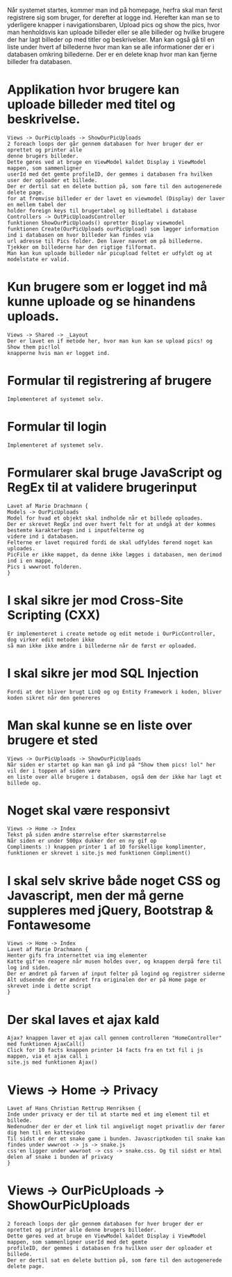 
Når systemet startes, kommer man ind på homepage, herfra skal man først registrere sig som bruger, 
for derefter at logge ind.
Herefter kan man se to yderligere knapper i navigationsbaren, Upload pics og show the pics, 
hvor man henholdsvis kan uploade billeder eller se alle billeder og hvilke brugere der har 
lagt billeder op med titler og beskrivelser. 
Man kan også gå til en liste under hvert af billederne hvor man kan se alle informationer 
der er i databasen omkring billederne. 
Der er en delete knap hvor man kan fjerne billeder fra databasen. 

# Applikation hvor brugere kan uploade billeder med titel og beskrivelse.
	Views -> OurPicUploads -> ShowOurPicUploads
	2 foreach loops der går gennem databasen for hver bruger der er oprettet og printer alle 
	denne brugers billeder.
	Dette gøres ved at bruge en ViewModel kaldet Display i ViewModel mappen, som sammenligner 
	userId med det gemte profileID, der gemmes i databasen fra hvilken user der oploader et billede. 
	Der er dertil sat en delete buttion på, som føre til den autogenerede delete page.
	for at fremvise billeder er der lavet en viewmodel (Display) der laver en mellem tabel der 
	holder foreign keys til brugertabel og billedtabel i database
	Controllers -> OutPicUploadsController
	funktionen ShowOurPicUploads() opretter Display viewmodel 
	funktionen Create(OurPicUploads ourPicUpload) som lægger information ind i databasen om hvor billeder kan findes via 
	url adresse til Pics folder. Den laver navnet om på billederne. Tjekker om billederne har den rigtige filformat.
	Man kan kun uploade billeder når picupload feltet er udfyldt og at modelstate er valid.


# Kun brugere som er logget ind må kunne uploade og se hinandens uploads.
	Views -> Shared -> _Layout
	Der er lavet en if metode her, hvor man kun kan se upload pics! og Show them pic!lol 
	knapperne hvis man er logget ind.

# Formular til registrering af brugere
	Implementeret af systemet selv.

# Formular til login
	Implementeret af systemet selv.

# Formularer skal bruge JavaScript og RegEx til at validere brugerinput
	Lavet af Marie Drachmann {
	Models -> OurPicUploads
	Model for hvad et objekt skal indholde når et billede oploades.
	Der er skrevet RegEx ind over hvert felt for at undgå at der kommes bestemte karaktertegn ind i inputfelterne og 
	videre ind i databasen.
	Felterne er lavet required fordi de skal udfyldes førend noget kan uploades. 
	PicFile er ikke mappet, da denne ikke lægges i databasen, men derimod ind i en mappe, 
	Pics i wwwroot folderen.
	}

# I skal sikre jer mod Cross-Site Scripting (CXX)
	Er implementeret i create metode og edit metode i OurPicController, dog virker edit metoden ikke 
	så man ikke ikke ændre i billederne når de først er oploaded.

# I skal sikre jer mod SQL Injection
	Fordi at der bliver brugt LinQ og og Entity Framework i koden, bliver koden sikret når den genereres

# Man skal kunne se en liste over brugere et sted
	Views -> OurPicUploads -> ShowOurPicUploads
	Når siden er startet op kan man gå ind på "Show them pics! lol" her vil der i toppen af siden være 
	en liste over alle brugere i databasen, også dem der ikke har lagt et billede op.
	
# Noget skal være responsivt
	Views -> Home -> Index   
	Tekst på siden ændre størrelse efter skærmstørrelse
	Når siden er under 500px dukker der en ny gif op
	Compliments :) knappen printer 1 af 10 forskellige komplimenter, funktionen er skrevet i site.js med funktionen Compliment()

# I skal selv skrive både noget CSS og Javascript, men der må gerne suppleres med jQuery, Bootstrap & Fontawesome
	Views -> Home -> Index
	Lavet af Marie Drachmann {
	Henter gifs fra internettet via img elementer
	Katte gif'en reagere når musen holdes over, og knappen derpå føre til log ind siden.
	Der er ændret på farven af input felter på logind og registrer siderne
	Alt udseende der er ændret fra originalen der er på Home page er skrevet inde i dette script
	}

# Der skal laves et ajax kald
	Ajax? knappen laver et ajax call gennem controlleren "HomeController" med funktionen AjaxCall()
	Click for 10 facts knappen printer 14 facts fra en txt fil i js mappen, via et ajax call i 
	site.js med funktionen Ajax()


# Views -> Home -> Privacy
	Lavet af Hans Christian Rettrup Henriksen {
	Inde under privacy er der til at starte med et img element til et billede.
	Nedenudner der er der et link til angiveligt noget privatliv der fører dig hen til en kattevideo
	Til sidst er der et snake game i bunden. Javascriptkoden til snake kan findes under wwwroot -> js -> snake.js
	css'en ligger under wwwroot -> css -> snake.css. Og til sidst er html delen af snake i bunden af privacy
	}
	

# Views -> OurPicUploads -> ShowOurPicUploads
	2 foreach loops der går gennem databasen for hver bruger der er oprettet og printer alle denne brugers billeder.
	Dette gøres ved at bruge en ViewModel kaldet Display i ViewModel mappen, som sammenligner userId med det gemte 
	profileID, der gemmes i databasen fra hvilken user der oploader et billede. 
	Der er dertil sat en delete buttion på, som føre til den autogenerede delete page.






